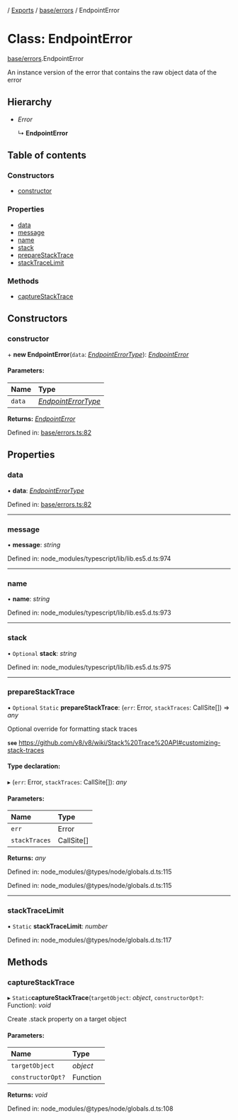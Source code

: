 [](../README.md) / [Exports](../modules.md) / [base/errors](../modules/base_errors.md) / EndpointError

# Class: EndpointError

[base/errors](../modules/base_errors.md).EndpointError

An instance version of the error that contains
the raw object data of the error

## Hierarchy

* *Error*

  ↳ **EndpointError**

## Table of contents

### Constructors

- [constructor](base_errors.endpointerror.md#constructor)

### Properties

- [data](base_errors.endpointerror.md#data)
- [message](base_errors.endpointerror.md#message)
- [name](base_errors.endpointerror.md#name)
- [stack](base_errors.endpointerror.md#stack)
- [prepareStackTrace](base_errors.endpointerror.md#preparestacktrace)
- [stackTraceLimit](base_errors.endpointerror.md#stacktracelimit)

### Methods

- [captureStackTrace](base_errors.endpointerror.md#capturestacktrace)

## Constructors

### constructor

\+ **new EndpointError**(`data`: [*EndpointErrorType*](../modules/base_errors.md#endpointerrortype)): [*EndpointError*](base_errors.endpointerror.md)

#### Parameters:

Name | Type |
:------ | :------ |
`data` | [*EndpointErrorType*](../modules/base_errors.md#endpointerrortype) |

**Returns:** [*EndpointError*](base_errors.endpointerror.md)

Defined in: [base/errors.ts:82](https://github.com/onzag/itemize/blob/5fcde7cf/base/errors.ts#L82)

## Properties

### data

• **data**: [*EndpointErrorType*](../modules/base_errors.md#endpointerrortype)

Defined in: [base/errors.ts:82](https://github.com/onzag/itemize/blob/5fcde7cf/base/errors.ts#L82)

___

### message

• **message**: *string*

Defined in: node_modules/typescript/lib/lib.es5.d.ts:974

___

### name

• **name**: *string*

Defined in: node_modules/typescript/lib/lib.es5.d.ts:973

___

### stack

• `Optional` **stack**: *string*

Defined in: node_modules/typescript/lib/lib.es5.d.ts:975

___

### prepareStackTrace

▪ `Optional` `Static` **prepareStackTrace**: (`err`: Error, `stackTraces`: CallSite[]) => *any*

Optional override for formatting stack traces

**`see`** https://github.com/v8/v8/wiki/Stack%20Trace%20API#customizing-stack-traces

#### Type declaration:

▸ (`err`: Error, `stackTraces`: CallSite[]): *any*

#### Parameters:

Name | Type |
:------ | :------ |
`err` | Error |
`stackTraces` | CallSite[] |

**Returns:** *any*

Defined in: node_modules/@types/node/globals.d.ts:115

Defined in: node_modules/@types/node/globals.d.ts:115

___

### stackTraceLimit

▪ `Static` **stackTraceLimit**: *number*

Defined in: node_modules/@types/node/globals.d.ts:117

## Methods

### captureStackTrace

▸ `Static`**captureStackTrace**(`targetObject`: *object*, `constructorOpt?`: Function): *void*

Create .stack property on a target object

#### Parameters:

Name | Type |
:------ | :------ |
`targetObject` | *object* |
`constructorOpt?` | Function |

**Returns:** *void*

Defined in: node_modules/@types/node/globals.d.ts:108
